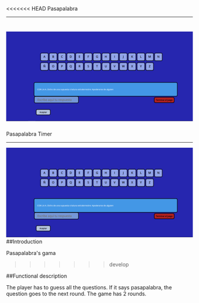 <<<<<<< HEAD
Pasapalabra
________________________

![Pasalabra](./images/pasapalabra.png)
=======
Pasapalabra Timer 
________________________

![Pasalabra](./images/pasapalabra.png)
##Introduction

Pasapalabra's gama
>>>>>>> develop

##Functional description

The player has to guess all the questions. If it says pasapalabra, the question goes to the next round. The game has 2 rounds.





